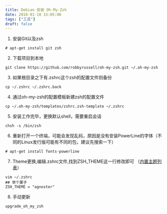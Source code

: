 ```yaml
---
title: Debian 安装 Oh-My-Zsh
date: 2018-01-10 15:05:06
tags: ["工具"]
draft: false
---
```


1. 安装Git以及zsh
```
# apt-get install git zsh
```
<!--more-->
2. 下载项目到本地
```
git clone https://github.com/robbyrussell/oh-my-zsh.git ~/.oh-my-zsh
```

3. 如果根目录之下有.zshrc这个zsh的配置文件则备份
```
cp ~/.zshrc ~/.zshrc.back
```

4. 通过oh-my-zsh的配置模板新建zsh的配置文件
```
cp ~/.oh-my-zsh/templates/zshrc.zsh-template ~/.zshrc
```

5. 安装工作完毕，更换默认shell，需要重启会话
```
chsh -s /bin/zsh
```

6. 重新打开一个终端，可能会发现乱码，原因是没有安装PowerLine的字体（不同的Linux发行版可能有不同的包，建议先搜索一下）
```
# apt-get install fonts-powerline
```

7. Theme更换,编辑.zshrc文件,找到ZSH_THEME这一行修改即可 （[内置主题列表](https://github.com/robbyrussell/oh-my-zsh/wiki/Themes)）
```
vim ~/.zshrc
## 举个栗子
ZSH_THEME = "agnoster"
```

8. 手动更新
```
upgrade_oh_my_zsh
```